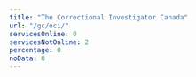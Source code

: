 ```yaml
---
title: "The Correctional Investigator Canada"
url: "/gc/oci/"
servicesOnline: 0
servicesNotOnline: 2
percentage: 0
noData: 0
---
```

